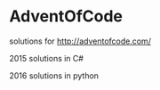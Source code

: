 # AdventOfCode
solutions for http://adventofcode.com/ 

2015 solutions in C#

2016 solutions in python

